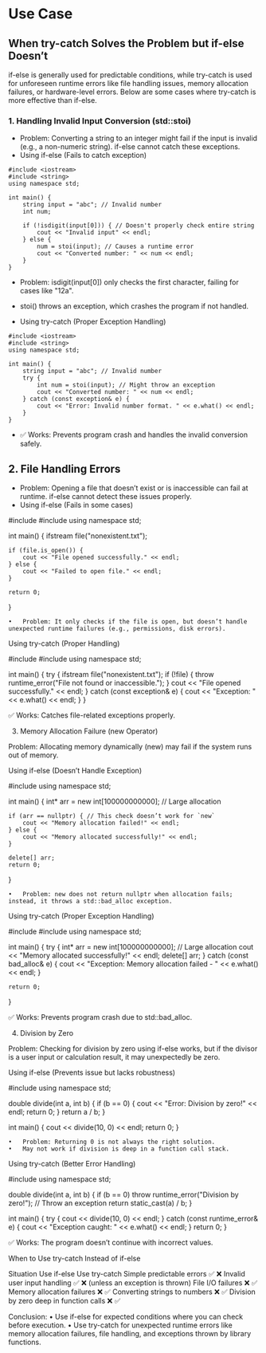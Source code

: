 # Use Case

## When try-catch Solves the Problem but if-else Doesn’t

if-else is generally used for predictable conditions, while try-catch is used for unforeseen runtime errors like file handling issues, memory allocation failures, or hardware-level errors. Below are some cases where try-catch is more effective than if-else.

### 1. Handling Invalid Input Conversion (std::stoi)

- Problem: Converting a string to an integer might fail if the input is invalid (e.g., a non-numeric string). if-else cannot catch these exceptions.
- Using if-else (Fails to catch exception)

```cplusplus
#include <iostream>
#include <string>
using namespace std;

int main() {
    string input = "abc"; // Invalid number
    int num;

    if (!isdigit(input[0])) { // Doesn't properly check entire string
        cout << "Invalid input" << endl;
    } else {
        num = stoi(input); // Causes a runtime error
        cout << "Converted number: " << num << endl;
    }
}
```

- Problem: isdigit(input[0]) only checks the first character, failing for cases like "12a".
- stoi() throws an exception, which crashes the program if not handled.

- Using try-catch (Proper Exception Handling)

```
#include <iostream>
#include <string>
using namespace std;

int main() {
    string input = "abc"; // Invalid number
    try {
        int num = stoi(input); // Might throw an exception
        cout << "Converted number: " << num << endl;
    } catch (const exception& e) {
        cout << "Error: Invalid number format. " << e.what() << endl;
    }
}
```

- ✅ Works: Prevents program crash and handles the invalid conversion safely.

## 2. File Handling Errors

- Problem: Opening a file that doesn’t exist or is inaccessible can fail at runtime. if-else cannot detect these issues properly.
- Using if-else (Fails in some cases)

#include <iostream>
#include <fstream>
using namespace std;

int main() {
    ifstream file("nonexistent.txt");

    if (file.is_open()) {
        cout << "File opened successfully." << endl;
    } else {
        cout << "Failed to open file." << endl;
    }

    return 0;
}

	•	Problem: It only checks if the file is open, but doesn’t handle unexpected runtime failures (e.g., permissions, disk errors).

Using try-catch (Proper Handling)

#include <iostream>
#include <fstream>
using namespace std;

int main() {
    try {
        ifstream file("nonexistent.txt");
        if (!file) {
            throw runtime_error("File not found or inaccessible.");
        }
        cout << "File opened successfully." << endl;
    } catch (const exception& e) {
        cout << "Exception: " << e.what() << endl;
    }
}

✅ Works: Catches file-related exceptions properly.

3. Memory Allocation Failure (new Operator)

Problem: Allocating memory dynamically (new) may fail if the system runs out of memory.

Using if-else (Doesn’t Handle Exception)

#include <iostream>
using namespace std;

int main() {
    int* arr = new int[100000000000]; // Large allocation

    if (arr == nullptr) { // This check doesn’t work for `new`
        cout << "Memory allocation failed!" << endl;
    } else {
        cout << "Memory allocated successfully!" << endl;
    }

    delete[] arr;
    return 0;
}

	•	Problem: new does not return nullptr when allocation fails; instead, it throws a std::bad_alloc exception.

Using try-catch (Proper Exception Handling)

#include <iostream>
#include <exception>
using namespace std;

int main() {
    try {
        int* arr = new int[100000000000]; // Large allocation
        cout << "Memory allocated successfully!" << endl;
        delete[] arr;
    } catch (const bad_alloc& e) {
        cout << "Exception: Memory allocation failed - " << e.what() << endl;
    }

    return 0;
}

✅ Works: Prevents program crash due to std::bad_alloc.

4. Division by Zero

Problem: Checking for division by zero using if-else works, but if the divisor is a user input or calculation result, it may unexpectedly be zero.

Using if-else (Prevents issue but lacks robustness)

#include <iostream>
using namespace std;

double divide(int a, int b) {
    if (b == 0) {
        cout << "Error: Division by zero!" << endl;
        return 0;
    }
    return a / b;
}

int main() {
    cout << divide(10, 0) << endl;
    return 0;
}

	•	Problem: Returning 0 is not always the right solution.
	•	May not work if division is deep in a function call stack.

Using try-catch (Better Error Handling)

#include <iostream>
using namespace std;

double divide(int a, int b) {
    if (b == 0) throw runtime_error("Division by zero!"); // Throw an exception
    return static_cast<double>(a) / b;
}

int main() {
    try {
        cout << divide(10, 0) << endl;
    } catch (const runtime_error& e) {
        cout << "Exception caught: " << e.what() << endl;
    }
    return 0;
}

✅ Works: The program doesn’t continue with incorrect values.

When to Use try-catch Instead of if-else

Situation	Use if-else	Use try-catch
Simple predictable errors	✅	❌
Invalid user input handling	✅	❌ (unless an exception is thrown)
File I/O failures	❌	✅
Memory allocation failures	❌	✅
Converting strings to numbers	❌	✅
Division by zero deep in function calls	❌	✅

Conclusion:
	•	Use if-else for expected conditions where you can check before execution.
	•	Use try-catch for unexpected runtime errors like memory allocation failures, file handling, and exceptions thrown by library functions.

 
